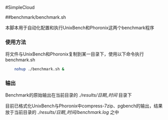 #SimpleCloud

##benchmark/benchmark.sh

本脚本用于自动化配置和执行UnixBench和Phoronix这两个benchmark程序

### 使用方法
将文件与UnixBench和Phoronix复制到某一目录下，使用以下命令执行benchmark.sh

```bash
    nohup ./benchmark.sh &
```

### 输出

Benchmark的原始输出在当前目录的 *./results/日期\_时间* 目录下

目前已格式化UnixBench与Phoronix中compress-7zip、pgbench的输出，结果放于当前目录的 *./results/日期\_时间/benchmark.log* 之中
